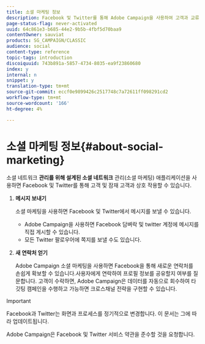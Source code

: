 ```yaml
---
title: 소셜 마케팅 정보
description: Facebook 및 Twitter를 통해 Adobe Campaign을 사용하여 고객과 교류하는 방법을 살펴볼 수 있습니다.
page-status-flag: never-activated
uuid: 64c861e3-b685-44e2-9b5b-4fbf5d70baa9
contentOwner: sauviat
products: SG_CAMPAIGN/CLASSIC
audience: social
content-type: reference
topic-tags: introduction
discoiquuid: 743b891a-5857-4734-8035-ea9f23860680
index: y
internal: n
snippet: y
translation-type: tm+mt
source-git-commit: eccf0e9899426c2517748c7a72611ff098291cd2
workflow-type: tm+mt
source-wordcount: '166'
ht-degree: 4%

---
```



# 소셜 마케팅 정보{#about-social-marketing}

소셜 네트워크 **관리를 위해 설계된 소셜 네트워크** 관리(소셜 마케팅) 애플리케이션을 사용하면 Facebook 및 Twitter를 통해 고객 및 잠재 고객과 상호 작용할 수 있습니다.

1. **메시지 보내기**

   소셜 마케팅을 사용하면 Facebook 및 Twitter에서 메시지를 보낼 수 있습니다.

   * Adobe Campaign을 사용하면 Facebook 담벼락 및 twitter 계정에 메시지를 직접 게시할 수 있습니다.
   * 모든 Twitter 팔로우어에 쪽지를 보낼 수도 있습니다.

1. **새 연락처 얻기**

   Adobe Campaign 소셜 마케팅을 사용하면 Facebook을 통해 새로운 연락처를 손쉽게 확보할 수 있습니다.사용자에게 연락하여 프로필 정보를 공유할지 여부를 질문합니다. 고객이 수락하면, Adobe Campaign은 데이터를 자동으로 회수하여 타깃팅 캠페인을 수행하고 가능하면 크로스채널 전략을 구현할 수 있습니다.

>[!IMPORTANT]
>
>Facebook과 Twitter는 화면과 프로세스를 정기적으로 변경합니다. 이 문서는 그에 따라 업데이트됩니다.
>
>Adobe Campaign은 Facebook 및 Twitter 서비스 약관을 준수할 것을 요청합니다.
